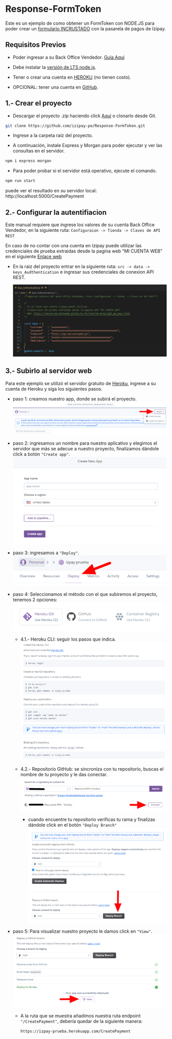 # Response-FormToken

Este es un ejemplo de como obtener un FormToken con NODE.JS para poder crear un [formulario INCRUSTADO](https://secure.micuentaweb.pe/doc/es-PE/rest/V4.0/javascript/) con la pasarela de pagos de Izipay. 


## Requisitos Previos

* Poder ingresar a su Back Office Vendedor. [Guía Aquí](https://github.com/izipay-pe/obtener-credenciales-de-conexion)

* Debe instalar la [versión de LTS node.js](https://nodejs.org/es/).

* Tener o crear una cuenta en [HEROKU](https://www.heroku.com/) (no tienen costo).

* OPCIONAL: tener una cuenta en [GitHub](https://github.com/).

## 1.- Crear el proyecto

  * Descargar el proyecto .zip haciendo click [Aquí](https://github.com/izipay-pe/Response-FormToken/archive/refs/heads/main.zip) o clonarlo desde Git.  
  ```sh
  git clone https://github.com/izipay-pe/Response-FormToken.git
  ``` 

  * Ingrese a la carpeta raíz del proyecto.

  * A continuación, instale Express y Morgan para poder ejecutar y ver las consultas en el servidor.

  ```bash
  npm i express morgan
  ```
  
  * Para poder probar si el servidor está operativo, ejecute el comando.

  ```bash
  npm run start
  ```
  
  puede ver el resultado en su servidor local: http://localhost:5000/CreatePayment


## 2.- Configurar la autentifiacion

  Este manual requiere que ingrese los valores de su cuenta Back Office Vendedor, en la siguiente ruta: `Configuraion -> Tienda -> Claves de API REST`

  En caso de no contar con una cuenta en Izipay puede utilizar las credenciales de prueba extraidas desde la pagina web "MI CUENTA WEB" en el siguiente [Enlace web](https://secure.micuentaweb.pe/doc/es-PE/rest/V4.0/api/get_my_keys.html)

  * En la raiz del proyecto entrar en la siguiente ruta: `src -> data -> keys_Audthentication` e ingresar sus credenciales de conexion API REST.

      ![crear app](/src/imagenes-readme/Keys.png)

## 3.- Subirlo al servidor web

  Para este ejemplo se utilizó el servidor gratuito de [Heroku](https://www.heroku.com/), ingrese a su cuenta de Heroku y siga los siguientes pasos.

  * paso 1: creamos nuestro app, donde se subirá el proyecto.
          ![crear app](/src/imagenes-readme/crear-app.png)

  * paso 2: ingresamos un nombre para nuestro aplicativo y elegimos el servidor que más se adecue a nuestro proyecto, finalizamos dándole click a botón `"Create app"`.
          ![nombre app](/src/imagenes-readme/nombre-app.png)

  * paso 3: ingresamos a `"Deploy"`.
        ![deploy app](/src/imagenes-readme/deploy.png)

  * paso 4: Seleccionamos el método con el que subiremos el proyecto, tenemos 2 opciones:  
        ![deploy app](/src/imagenes-readme/metodo-deploy.png)    

    - 4.1.- Heroku CLI: seguir los pasos que indica.
      ![deploy app](/src/imagenes-readme/heroku-cli.png) 

    - 4.2.- Repositorio GitHub: se sincroniza con tu repositorio, buscas el nombre de tu proyecto y le das conectar.
      ![deploy app](/src/imagenes-readme/repositorio-git.png) 

      - cuando encuentre tu repositorio verificas tu rama y finalizas dándole click en el botón `"Deploy Branch"`
        ![deploy app](/src/imagenes-readme/finalizar.png) 

  * paso 5: Para visualizar nuestro proyecto le damos click en `"View"`.
      ![deploy app](/src/imagenes-readme/ver-IPN.png)  

    - A la ruta que se muestra añadimos nuestra ruta endpoint `"/CreatePayment"`, debería quedar de la siguiente manera:

      ```bash
      https://izpay-prueba.herokuapp.com/CreatePayment
      ```

  
